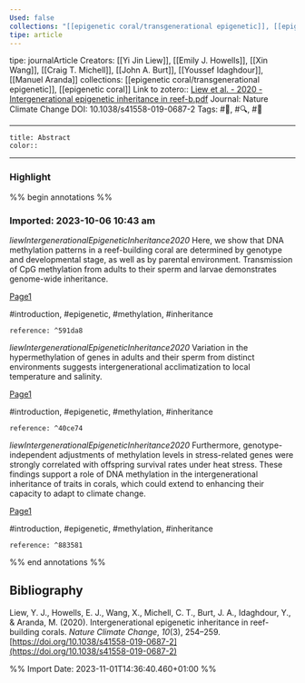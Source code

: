 ```yaml
---
Used: false
collections: "[[epigenetic coral/transgenerational epigenetic]], [[epigenetic coral]]"
tipe: article
---
```

tipe: journalArticle
Creators: [[Yi Jin Liew]], [[Emily J. Howells]], [[Xin Wang]], [[Craig T. Michell]], [[John A. Burt]], [[Youssef Idaghdour]], [[Manuel Aranda]]
collections: [[epigenetic coral/transgenerational epigenetic]], [[epigenetic coral]]
Link to zotero:: [Liew et al. - 2020 - Intergenerational epigenetic inheritance in reef-b.pdf](zotero://select/library/items/E8CG6QI5)
Journal: Nature Climate Change
DOI: 10.1038/s41558-019-0687-2
Tags: #📝, #🔍, #🎨

---
```ad-note
title: Abstract
color:: 

```

---
### Highlight

%% begin annotations %%



### Imported: 2023-10-06 10:43 am

*liewIntergenerationalEpigeneticInheritance2020*
	Here, we show that DNA methylation patterns in a reef-building coral are determined by genotype and developmental stage, as well as by parental environment. Transmission of CpG methylation from adults to their sperm and larvae demonstrates genome-wide inheritance. 
	
[Page1](zotero://open-pdf/library/items/E8CG6QI5?page=1&a=33A9DQIR)
	
	
#introduction, #epigenetic, #methylation, #inheritance
	
	
	reference: ^591da8

*liewIntergenerationalEpigeneticInheritance2020*
	Variation in the hypermethylation of genes in adults and their sperm from distinct environments suggests intergenerational acclimatization to local temperature and salinity. 
	
[Page1](zotero://open-pdf/library/items/E8CG6QI5?page=1&a=NXEYWVLD)
	
	
#introduction, #epigenetic, #methylation, #inheritance
	
	
	reference: ^40ce74

*liewIntergenerationalEpigeneticInheritance2020*
	Furthermore, genotype-independent adjustments of methylation levels in stress-related genes were strongly correlated with offspring survival rates under heat stress. These findings support a role of DNA methylation in the intergenerational inheritance of traits in corals, which could extend to enhancing their capacity to adapt to climate change. 
	
[Page1](zotero://open-pdf/library/items/E8CG6QI5?page=1&a=URLLQZVW)
	
	
#introduction, #epigenetic, #methylation, #inheritance
	
	
	reference: ^883581








%% end annotations %%

## Bibliography

Liew, Y. J., Howells, E. J., Wang, X., Michell, C. T., Burt, J. A., Idaghdour, Y., & Aranda, M. (2020). Intergenerational epigenetic inheritance in reef-building corals. _Nature Climate Change_, _10_(3), 254–259. [https://doi.org/10.1038/s41558-019-0687-2](https://doi.org/10.1038/s41558-019-0687-2)

%% Import Date: 2023-11-01T14:36:40.460+01:00 %%
